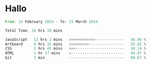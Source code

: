 # Hallo
<!--START_SECTION:waka-->

```rust
From: 14 February 2024 - To: 15 March 2024

Total Time: 26 hrs 38 mins

JavaScript   13 hrs 2 mins   >>>>>>>>>>>>-------------   48.96 %
Artboard     9 hrs 32 mins   >>>>>>>>>----------------   35.82 %
CSS          2 hrs 42 mins   >>>----------------------   10.14 %
HTML         1 hr 17 mins    >------------------------   04.87 %
Git          1 min           -------------------------   00.07 %
```

<!--END_SECTION:waka-->
